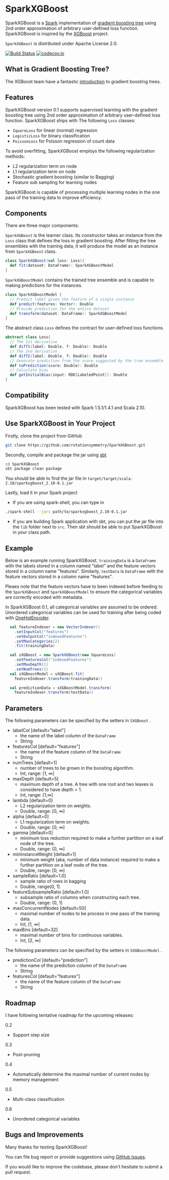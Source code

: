 # SparkXGBoost 

SparkXGBoost is a [Spark](http://spark.apache.org) implementation of [gradient boosting tree](https://en.wikipedia.org/wiki/Gradient_boosting) using 2nd order approximation 
of arbitrary user-defined loss function. SparkXGBoost is inspired by the [XGBoost](https://github.com/dmlc/xgboost/) project.

`SparkXGBoost` is distributed under Apache License 2.0. 

[![Build Status](https://travis-ci.org/rotationsymmetry/SparkXGBoost.svg?branch=master)](https://travis-ci.org/rotationsymmetry/SparkXGBoost) 
[![codecov.io](https://codecov.io/github/rotationsymmetry/SparkXGBoost/coverage.svg?branch=master)](https://codecov.io/github/rotationsymmetry/SparkXGBoost?branch=master)

## What is Gradient Boosting Tree?
The XGBoost team have a fantastic [introduction](http://xgboost.readthedocs.org/en/latest/model.html) to gradient boosting trees. 

## Features
SparkXGBoost version 0.1 supports supervised learning with the gradient boosting tree using 2nd order approximation of arbitrary user-defined loss function. SparkXGBoost ships with The following `Loss` classes: 

* `SquareLoss` for linear (normal) regression
* `LogisticLoss` for binary classification
* `PoissonLoss` for Poisson regression of count data

To avoid overfitting, SparkXGBoost employs the following regularization methods: 

* L2 regularization term on node
* L1 regularization term on node
* Stochastic gradient boosting (similar to Bagging)
* Feature sub sampling for learning nodes

SparkXGBoost is capable of processing multiple learning nodes in the one pass of the training data to improve efficiency. 

## Components
There are three major components:

`SparkXGBoost` is the learner class. Its constructor takes an instance from the `Loss` class that defines the loss in gradient boosting.  After fitting the tree ensembles with the training data, it will produce the model as an instance from `SparkXGBoost` class. 

``` scala
class SparkXGBoost(val loss: Loss){
  def fit(dataset: DataFrame): SparkXGBoostModel
}
```

`SparkXGBoostModel` contains the trained tree ensemble and is capable to making predictions for the instances.

``` scala
class SparkXGBoostModel {
  // Predict label given the feature of a single instance
  def predict(features: Vector): Double
  // Provide prediction for the entire dataset
  def transform(dataset: DataFrame): SparkXGBoostModel
}
```

The abstract class `Loss` defines the contract for user-defined loss functions. 

``` scala
abstract class Loss{
  // The 1st derivative
  def diff1(label: Double, f: Double): Double
  // The 2nd derivative 
  def diff2(label: Double, f: Double): Double
  // Generate prediction from the score suggested by the tree ensemble
  def toPrediction(score: Double): Double
  // Calculate bias 
  def getInitialBias(input: RDD[LabeledPoint]): Double
}
```

## Compatibility 
SparkXGBoost has been tested with Spark 1.5.1/1.4.1 and Scala 2.10.

## Use SparkXGBoost in Your Project

Firstly, clone the project from GitHub

``` bash
git clone https://github.com/rotationsymmetry/SparkXGBoost.git
```

Secondly, compile and package the jar using [sbt](http://www.scala-sbt.org)

``` bash 
cd SparkXGBoost
sbt package clean package
```

You should be able to find the jar file in `target/target/scala-2.10/sparkxgboost_2.10-0.1.jar`

Lastly, load it in your Spark project

* If you are using spark-shell, you can type in

``` bash
./spark-shell --jars path/to/sparkxgboost_2.10-0.1.jar
```

* If you are building Spark application with sbt, you can put the jar file into the `lib` folder next to `src`. Then sbt should be able to put SparkXGBoost in your class path.

## Example

Below is an example running SparkXGBoost. `trainingData` is a `DataFrame` with the labels stored in a column named "label" and the feature vectors stored in a column name "features".  Similarly, `testData` is `DataFrame` with the feature vectors stored in a column name "features". 

Pleaes note that the feature vectors have to been indexed before feeding to the `SparkXGBoost` and `SparkXGBoostModel` to ensure the categorical variables are correctly encoded with metadata.

In SparkXGBoost 0.1, all categorical variables are assumed to be ordered. Unordered categorical variables can be used for training after being coded with [OneHotEncoder](http://spark.apache.org/docs/latest/ml-features.html#onehotencoder). 

``` scala
  val featureIndexer = new VectorIndexer()
    .setInputCol("features")
    .setOutputCol("indexedFeatures")
    .setMaxCategories(2)
    .fit(trainingData)

  val sXGBoost = new SparkXGBoost(new SquareLoss)
    .setFeaturesCol("indexedFeatures")
    .setMaxDepth(1)
    .setNumTrees(1)
  val sXGBoostModel = sXGBoost.fit(
    featureIndexer.transform(trainingData))

  val predictionData = sXGBoostModel.transform(
    featureIndexer.transform(testData))
```

## Parameters
The following parameters can be specified by the setters in `SXGBoost` .

* labelCol [default="label"]
	* the name of the label column of the `DataFrame`
	* String
* featuresCol [default="features"]
	* the name of the feature column of the `DataFrame`
	* String
* numTrees [default=1]
	* number of trees to be grown in the boosting algorithm.
	* Int, range: [1, ∞]
* maxDepth [default=5]
	* maximum depth of a tree. A tree with one root and two leaves is considered to have depth = 1.
	* Int, range: [1,∞]
* lambda [default=0]
	* L2 regularization term on weights. 
	* Double, range: [0, ∞]
* alpha [default=0]
	* L1 regularization term on weights. 
	* Double, range: [0, ∞]
* gamma [default=0]
	* minimum loss reduction required to make a further partition on a leaf node of the tree. 
	* Double, range: [0, ∞]
* minInstanceWeight [default=1]
	* minimum weight (aka, number of data instance) required to make a further partition on a leaf node of the tree. 
	* Double, range: [0, ∞]
* sampleRatio [default=1.0]
    * sample ratio of rows in bagging
    * Double, range(0, 1]
* featureSubsampleRatio [default=1.0]
	* subsample ratio of columns when constructing each tree.
	* Double, range: (0, 1]
* maxConcurrentNodes [default=50]
	* maximal number of nodes to be process in one pass of the training data.
	* Int, [1, ∞]
* maxBins [default=32]
    * maximal number of bins for continuous variables.
    * Int, [2, ∞]
    
The following parameters can be specified by the setters in `SXGBoostModel` .

* predictionCol [default="prediction"]
	* the name of the prediction column of the `DataFrame`
	* String
* featuresCol [default="features"]
	* the name of the feature column of the  `DataFrame`
	* String

## Roadmap
I have following tentative roadmap for the upcoming releases:

0.2

* Support step size

0.3

* Post-pruning

0.4

* Automatically determine the maximal number of current nodes by memory management

0.5

* Multi-class classification

0.6 

* Unordered categorical variables

## Bugs and Improvements
 
Many thanks for testing SparkXGBoost! 

You can file bug report or provide suggestions using [GitHub Issues](https://github.com/rotationsymmetry/SparkXGBoost/issues). 

If you would like to improve the codebase, please don't hesitate to submit a pull request. 
